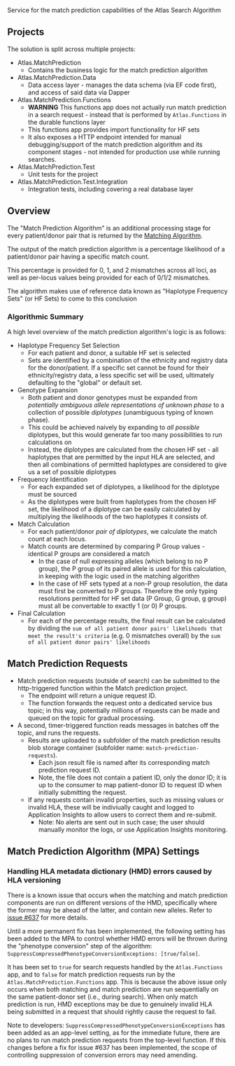 Service for the match prediction capabilities of the Atlas Search Algorithm

## Projects

The solution is split across multiple projects:

- Atlas.MatchPrediction
  - Contains the business logic for the match prediction algorithm
- Atlas.MatchPrediction.Data
  - Data access layer - manages the data schema (via EF code first), and access of said data via Dapper
- Atlas.MatchPrediction.Functions
  - **WARNING** This functions app does not actually run match prediction in a search request - instead that is performed by `Atlas.Functions` in the durable functions layer
  - This functions app provides import functionality for HF sets
  - It also exposes a HTTP endpoint intended for manual debugging/support of the match prediction algorithm and its component stages - not intended for production use while running searches.
- Atlas.MatchPrediction.Test
  - Unit tests for the project
- Atlas.MatchPrediction.Test.Integration
  - Integration tests, including covering a real database layer

## Overview

The "Match Prediction Algorithm" is an additional processing stage for every patient/donor pair that is returned by the 
[Matching Algorithm](README_MatchingAlgorithm.md).

The output of the match prediction algorithm is a percentage likelihood of a patient/donor pair having a specific match count. 

This percentage is provided for 0, 1, and 2 mismatches across all loci, as well as 
per-locus values being provided for each of 0/1/2 mismatches.

The algorithm makes use of reference data known as "Haplotype Frequency Sets" (or HF Sets) to come to this conclusion


### Algorithmic Summary

A high level overview of the match prediction algorithm's logic is as follows: 

* Haplotype Frequency Set Selection
  * For each patient and donor, a suitable HF set is selected
  * Sets are identified by a combination of the ethnicity and registry data for the donor/patient. If a specific set cannot be found 
  for their ethnicity/registry data, a less specific set will be used, ultimately defaulting to the "global" or default set.
* Genotype Expansion
  * Both patient and donor genotypes must be expanded from _potentially ambiguous allele representations of unknown phase_
  to a collection of possible *diplotypes* (unambiguous typing of known phase).
  * This could be achieved naively by expanding to *all possible* diplotypes, but this would generate far too many possibilities to run calculations on
  * Instead, the diplotypes are calculated from the chosen HF set - all haplotypes that are permitted by the input HLA are selected, and
  then all combinations of permitted haplotypes are considered to give us a set of possible diplotypes
* Frequency Identification
  * For each expanded set of diplotypes, a likelihood for the diplotype must be sourced
  * As the diplotypes were built from haplotypes from the chosen HF set, the likelihood of a diplotype can be easily calculated 
  by multiplying the likelihoods of the two haplotypes it consists of.
* Match Calculation
  * For each patient/donor *pair of diplotypes*, we calculate the match count at each locus. 
  * Match counts are determined by comparing P Group values - identical P groups are considered a match
    * In the case of null expressing alleles (which belong to no P group), the P group of its paired allele is used for this calculation, in keeping with the logic used in the matching algorithm
    * In the case of HF sets typed at a non-P group resolution, the data must first be converted to P groups. Therefore the only typing resolutions
    permitted for HF set data (P Group, G group, g group) must all be convertable to exactly 1 (or 0) P groups.
* Final Calculation
  * For each of the percentage results, the final result can be calculated by dividing the `sum of all patient donor pairs' likelihoods that meet the result's criteria`
    (e.g. 0 mismatches overall) by the `sum of all patient donor pairs' likelihoods`


## Match Prediction Requests
- Match prediction requests (outside of search) can be submitted to the http-triggered function within the Match prediction project.
  - The endpoint will return a unique request ID.
  - The function forwards the request onto a dedicated service bus topic; in this way, potentially millions of requests can be made and queued on the topic for gradual processing.
- A second, timer-triggered function reads messages in batches off the topic, and runs the requests.
  - Results are uploaded to a subfolder of the match prediction results blob storage container (subfolder name: `match-prediction-requests`).
    - Each json result file is named after its corresponding match prediction request ID.
    - Note, the file does not contain a patient ID, only the donor ID; it is up to the consumer to map patient-donor ID to request ID when initially submitting the request.
  - If any requests contain invalid properties, such as missing values or invalid HLA, these will be indiviually caught and logged to Application Insights to allow users to correct them and re-submit.
    - Note: No alerts are sent out in such case; the user should manually monitor the logs, or use Application Insights monitoring.


## Match Prediction Algorithm (MPA) Settings

### Handling HLA metadata dictionary (HMD) errors caused by HLA versioning

There is a known issue that occurs when the matching and match prediction components are run on different versions of the HMD, specifically where the former may be ahead of the latter, and contain new alleles. Refer to [issue #637](https://github.com/Anthony-Nolan/Atlas/issues/637) for more details.

Until a more permanent fix has been implemented, the following setting has been added to the MPA to control whether HMD errors will be thrown during the "phenotype conversion" step of the algorithm: `SuppressCompressedPhenotypeConversionExceptions: [true/false]`.

It has been set to `true` for search requests handled by the `Atlas.Functions` app, and to `false` for match prediction requests run by the `Atlas.MatchPrediction.Functions` app. This is because the above issue only occurs when both matching and match prediction are run sequentially on the same patient-donor set (i.e., during search). When only match prediction is run, HMD exceptions may be due to genuinely invalid HLA being submitted in a request that should rightly cause the request to fail.

Note to developers: `SuppressCompressedPhenotypeConversionExceptions` has been added as an app-level setting, as for the immediate future, there are no plans to run match prediction requests from the top-level function. If this changes before a fix for issue #637 has been implemented, the scope of controlling suppression of conversion errors may need amending.